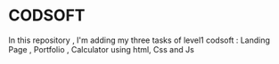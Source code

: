# CODSOFT
In this repository , I'm adding my three tasks of level1 codsoft : Landing Page , Portfolio , Calculator using html, Css and Js 
